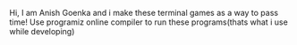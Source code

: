 Hi, I am Anish Goenka and i make these terminal games as a way to pass time! Use programiz online compiler to run these programs(thats what i use while developing)
